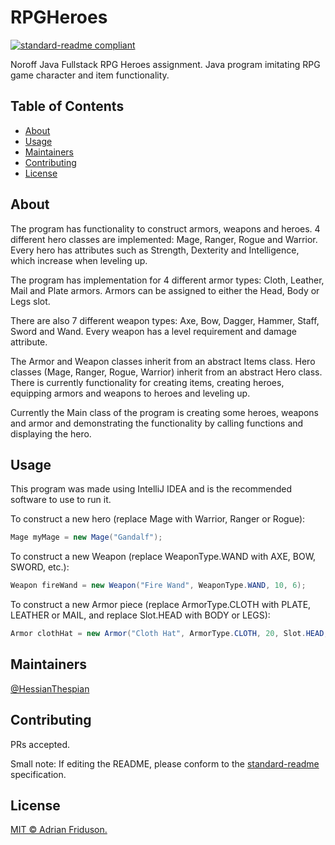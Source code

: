 # RPGHeroes
[![standard-readme compliant](https://img.shields.io/badge/standard--readme-OK-green.svg?style=flat-square)](https://github.com/RichardLitt/standard-readme)

Noroff Java Fullstack RPG Heroes assignment. Java program imitating RPG game character and item functionality.

## Table of Contents

- [About](#about)
- [Usage](#usage)
- [Maintainers](#maintainers)
- [Contributing](#contributing)
- [License](#license)



## About
The program has functionality to construct armors, weapons and heroes. 4 different hero classes are implemented: Mage, Ranger, Rogue and Warrior. Every hero has attributes such as Strength, Dexterity and Intelligence, which increase when leveling up.

The program has implementation for 4 different armor types: Cloth, Leather, Mail and Plate armors.
Armors can be assigned to either the Head, Body or Legs slot.

There are also 7 different weapon types: Axe, Bow, Dagger, Hammer, Staff, Sword and Wand. Every weapon has a level requirement and damage attribute.

The Armor and Weapon classes inherit from an abstract Items class. Hero classes (Mage, Ranger, Rogue, Warrior) inherit from an abstract Hero class. There is currently functionality for creating items, creating heroes, equipping armors and weapons to heroes and leveling up.

Currently the Main class of the program is creating some heroes, weapons and armor and demonstrating the functionality by calling functions and displaying the hero.

## Usage
This program was made using IntelliJ IDEA and is the recommended software to use to run it.

To construct a new hero (replace Mage with Warrior, Ranger or Rogue):
```java
Mage myMage = new Mage("Gandalf");
```
To construct a new Weapon (replace WeaponType.WAND with AXE, BOW, SWORD, etc.):
```java
Weapon fireWand = new Weapon("Fire Wand", WeaponType.WAND, 10, 6);
```
To construct a new Armor piece (replace ArmorType.CLOTH with PLATE, LEATHER or MAIL, and replace Slot.HEAD with BODY or LEGS):
```java
Armor clothHat = new Armor("Cloth Hat", ArmorType.CLOTH, 20, Slot.HEAD, 5, 5, 10);
```

## Maintainers
[@HessianThespian](https://gitlab.com/HessianThespian)

## Contributing

PRs accepted.

Small note: If editing the README, please conform to the [standard-readme](https://github.com/RichardLitt/standard-readme) specification.

## License

[MIT © Adrian Friduson.](../LICENSE)


